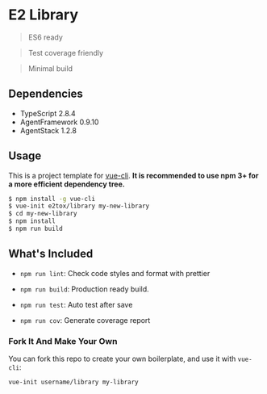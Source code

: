 # E2 Library

> ES6 ready

> Test coverage friendly

> Minimal build

## Dependencies

- TypeScript 2.8.4
- AgentFramework 0.9.10
- AgentStack 1.2.8

## Usage

This is a project template for [vue-cli](https://github.com/vuejs/vue-cli). **It is recommended to use npm 3+ for a more efficient dependency tree.**

``` bash
$ npm install -g vue-cli
$ vue-init e2tox/library my-new-library
$ cd my-new-library
$ npm install
$ npm run build
```

## What's Included

- `npm run lint`: Check code styles and format with prettier

- `npm run build`: Production ready build.

- `npm run test`: Auto test after save

- `npm run cov`: Generate coverage report


### Fork It And Make Your Own

You can fork this repo to create your own boilerplate, and use it with `vue-cli`:

``` bash
vue-init username/library my-library
```
